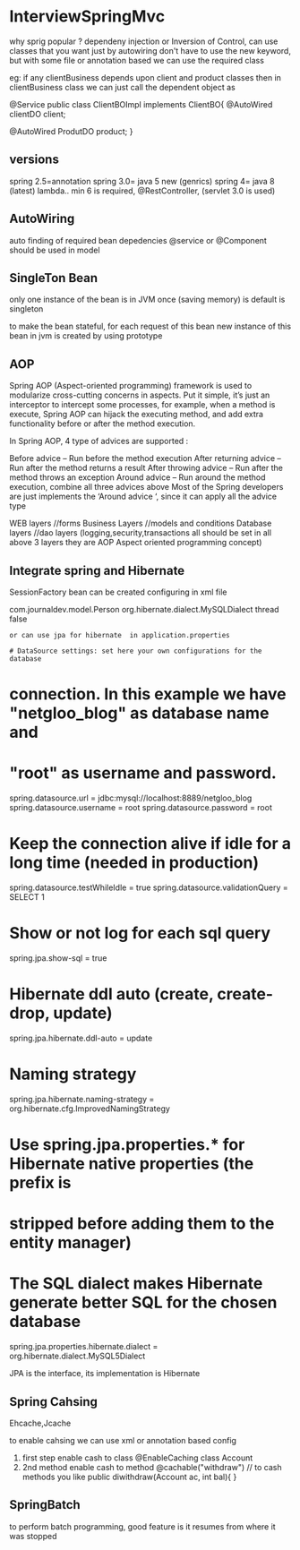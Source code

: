 # InterviewSpringMvc
why sprig popular ?
dependeny injection or Inversion of Control, can use classes that you want just by autowiring
don't have to use the new keyword, but with some <xml> file or annotation based we can use the required class

eg: if any clientBusiness depends upon client and product classes
then in clientBusiness class we can just
call the dependent object as

@Service
public class ClientBOImpl implements ClientBO{
@AutoWired
clientDO client;

@AutoWired
ProdutDO product;
}


versions
-------
spring 2.5=annotation
spring 3.0= java 5 new (genrics)
spring 4= java 8 (latest) lambda.. min 6 is required, @RestController,  (servlet 3.0 is used)

AutoWiring
----------
auto finding of required bean depedencies
@service or @Component should be used in model

SingleTon Bean
-------------
only one instance of the bean is in JVM once (saving memory) is default is singleton

to make the bean stateful, for each request of this bean new instance of this bean in jvm is created by
using prototype
<bean id="state" class="com.foo.SomeState" scope="prototype">


AOP
---
Spring AOP (Aspect-oriented programming) framework is used to modularize cross-cutting concerns in aspects. Put it simple, it’s just an interceptor to intercept some processes, for example, when a method is execute, Spring AOP can hijack the executing method, and add extra functionality before or after the method execution.

In Spring AOP, 4 type of advices are supported :

Before advice – Run before the method execution
After returning advice – Run after the method returns a result
After throwing advice – Run after the method throws an exception
Around advice – Run around the method execution, combine all three advices above
Most of the Spring developers are just implements the ‘Around advice ‘, since it can apply all the advice type

WEB layers //forms
Business Layers //models and conditions
Database layers //dao layers
(logging,security,transactions all should be set in all above 3 layers they are AOP Aspect oriented programming concept)


Integrate spring and Hibernate
------------------------------
SessionFactory bean can be created configuring in xml file

<bean id="hibernate4AnnotatedSessionFactory"
		class="org.springframework.orm.hibernate4.LocalSessionFactoryBean">
		<property name="dataSource" ref="dataSource" />
		<property name="annotatedClasses">
			<list>
				<value>com.journaldev.model.Person</value>
			</list>
		</property>
		<property name="hibernateProperties">
			<props>
				<prop key="hibernate.dialect">org.hibernate.dialect.MySQLDialect</prop>
				<prop key="hibernate.current_session_context_class">thread</prop>
				<prop key="hibernate.show_sql">false</prop>
			</props>
		</property>
	</bean>
	
	or can use jpa for hibernate  in application.properties
	
	# DataSource settings: set here your own configurations for the database 
# connection. In this example we have "netgloo_blog" as database name and 
# "root" as username and password.
spring.datasource.url = jdbc:mysql://localhost:8889/netgloo_blog
spring.datasource.username = root
spring.datasource.password = root

# Keep the connection alive if idle for a long time (needed in production)
spring.datasource.testWhileIdle = true
spring.datasource.validationQuery = SELECT 1

# Show or not log for each sql query
spring.jpa.show-sql = true

# Hibernate ddl auto (create, create-drop, update)
spring.jpa.hibernate.ddl-auto = update

# Naming strategy
spring.jpa.hibernate.naming-strategy = org.hibernate.cfg.ImprovedNamingStrategy

# Use spring.jpa.properties.* for Hibernate native properties (the prefix is
# stripped before adding them to the entity manager)

# The SQL dialect makes Hibernate generate better SQL for the chosen database
spring.jpa.properties.hibernate.dialect = org.hibernate.dialect.MySQL5Dialect

JPA is the interface, its implementation is Hibernate


Spring Cahsing
--------------
Ehcache,Jcache

to enable cahsing we can use xml or annotation based config
1. first step enable cash to class
@EnableCaching
class Account
2. 2nd method enable cash to method
@cachable("withdraw")  // to cash methods you like 
public diwithdraw(Account ac, int bal){
}

SpringBatch
----------
to perform batch programming, good feature is it resumes from where it was stopped 
